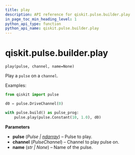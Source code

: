 ```yaml
---
title: play
description: API reference for qiskit.pulse.builder.play
in_page_toc_min_heading_level: 1
python_api_type: function
python_api_name: qiskit.pulse.builder.play
---
```


<span id="qiskit-pulse-builder-play" />

# qiskit.pulse.builder.play

<span id="qiskit.pulse.builder.play" />

`play(pulse, channel, name=None)`

Play a `pulse` on a `channel`.

Examples:

```python
from qiskit import pulse

d0 = pulse.DriveChannel(0)

with pulse.build() as pulse_prog:
    pulse.play(pulse.Constant(10, 1.0), d0)
```

**Parameters**

*   **pulse** (*Pulse |* [*ndarray*](https://numpy.org/doc/stable/reference/generated/numpy.ndarray.html#numpy.ndarray "(in NumPy v1.25)")) – Pulse to play.
*   **channel** (*PulseChannel*) – Channel to play pulse on.
*   **name** (*str | None*) – Name of the pulse.

